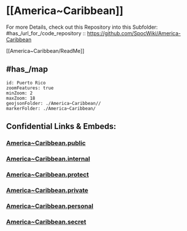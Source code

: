 
# [[America~Caribbean]] 

For more Details, check out this Repository into this Subfolder: 
#has_/url_for_/code_repository :: https://github.com/SpocWiki/America-Caribbean 

[[America~Caribbean/ReadMe]] 

## #has_/map 


```leaflet
id: Puerto Rico
zoomFeatures: true 
minZoom: 2 
maxZoom: 18
geojsonFolder: ./America~Caribbean//
markerFolder: ./America~Caribbean/
```


## Confidential Links & Embeds: 

### [America~Caribbean.public](/_public\Earth\Continent/America~Caribbean.public.md) 

### [America~Caribbean.internal](/_internal\Earth\Continent/America~Caribbean.internal.md) 

### [America~Caribbean.protect](/_protect\Earth\Continent/America~Caribbean.protect.md) 

### [America~Caribbean.private](/_private\Earth\Continent/America~Caribbean.private.md) 

### [America~Caribbean.personal](/_personal\Earth\Continent/America~Caribbean.personal.md) 

### [America~Caribbean.secret](/_secret\Earth\Continent/America~Caribbean.secret.md)


